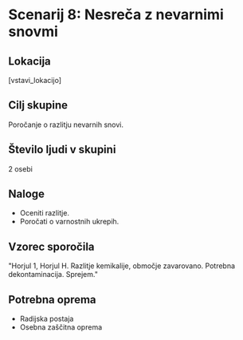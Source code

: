 # Scenarij 8: Nesreča z nevarnimi snovmi

## Lokacija
[vstavi_lokacijo]

## Cilj skupine
Poročanje o razlitju nevarnih snovi.

## Število ljudi v skupini
2 osebi

## Naloge
- Oceniti razlitje.
- Poročati o varnostnih ukrepih.

## Vzorec sporočila
"Horjul 1, Horjul H. Razlitje kemikalije, območje zavarovano. Potrebna dekontaminacija. Sprejem."

## Potrebna oprema
- Radijska postaja
- Osebna zaščitna oprema
